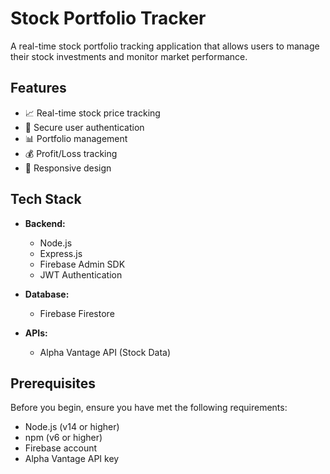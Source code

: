 # Stock Portfolio Tracker

A real-time stock portfolio tracking application that allows users to manage their stock investments and monitor market performance.

## Features

- 📈 Real-time stock price tracking
- 🔐 Secure user authentication
- 📊 Portfolio management
- 💰 Profit/Loss tracking
- 📱 Responsive design

## Tech Stack

- **Backend:**
  - Node.js
  - Express.js
  - Firebase Admin SDK
  - JWT Authentication

- **Database:**
  - Firebase Firestore

- **APIs:**
  - Alpha Vantage API (Stock Data)

## Prerequisites

Before you begin, ensure you have met the following requirements:
- Node.js (v14 or higher)
- npm (v6 or higher)
- Firebase account
- Alpha Vantage API key

